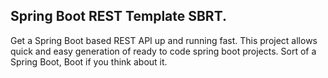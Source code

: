 ## Spring Boot REST Template SBRT.
Get a Spring Boot based REST API up and running fast. This project allows quick and easy generation
of ready to code spring boot projects. Sort of a Spring Boot, Boot if you think about it.